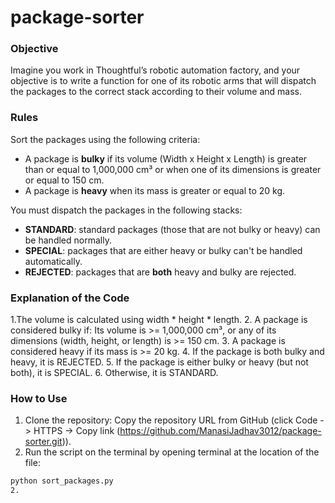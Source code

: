 # package-sorter

### Objective

Imagine you work in Thoughtful’s robotic automation factory, and your objective is to write a function for one of its robotic arms that will dispatch the packages to the correct stack according to their volume and mass.

### Rules

Sort the packages using the following criteria:

- A package is **bulky** if its volume (Width x Height x Length) is greater than or equal to 1,000,000 cm³ or when one of its dimensions is greater or equal to 150 cm.
- A package is **heavy** when its mass is greater or equal to 20 kg.

You must dispatch the packages in the following stacks:

- **STANDARD**: standard packages (those that are not bulky or heavy) can be handled normally.
- **SPECIAL**: packages that are either heavy or bulky can't be handled automatically.
- **REJECTED**: packages that are **both** heavy and bulky are rejected.

### Explanation of the Code

1.The volume is calculated using width * height * length.
2. A package is considered bulky if: Its volume is >= 1,000,000 cm³, or any of its dimensions (width, height, or length) is >= 150 cm.
3. A package is considered heavy if its mass is >= 20 kg.
4. If the package is both bulky and heavy, it is REJECTED.
5. If the package is either bulky or heavy (but not both), it is SPECIAL.
6. Otherwise, it is STANDARD.


### How to Use

1. Clone the repository: Copy the repository URL from GitHub (click Code -> HTTPS -> Copy link (https://github.com/ManasiJadhav3012/package-sorter.git)).
2. Run the script on the terminal by opening terminal at the location of the file:
```bash
python sort_packages.py
2. 